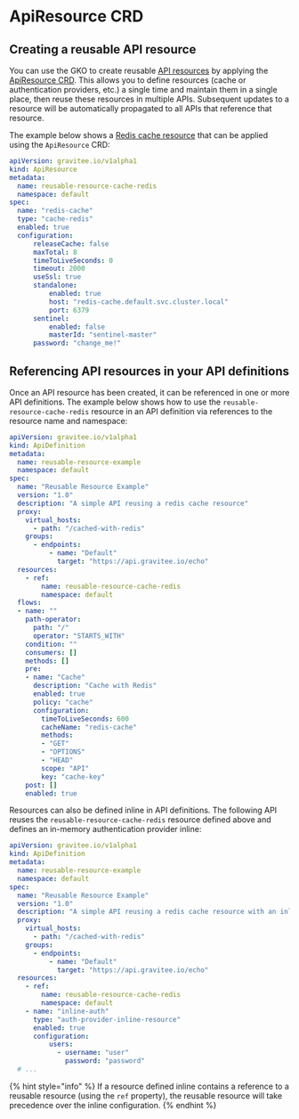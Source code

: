 # ApiResource CRD

## Creating a reusable API resource

You can use the GKO to create reusable [API resources](../../api-configuration/resources.md) by applying the [ApiResource CRD](https://github.com/gravitee-io/gravitee-kubernetes-operator/blob/master/docs/api/reference.md#apidefinitionspecresourcesindex). This allows you to define resources (cache or authentication providers, etc.) a single time and maintain them in a single place, then reuse these resources in multiple APIs. Subsequent updates to a resource will be automatically propagated to all APIs that reference that resource.

The example below shows a [Redis cache resource](../../api-configuration/resources.md#cache-redis) that can be applied using the `ApiResource` CRD:

```yaml
apiVersion: gravitee.io/v1alpha1
kind: ApiResource
metadata:
  name: reusable-resource-cache-redis
  namespace: default
spec:
  name: "redis-cache"
  type: "cache-redis"
  enabled: true
  configuration:
      releaseCache: false
      maxTotal: 8
      timeToLiveSeconds: 0
      timeout: 2000
      useSsl: true
      standalone:
          enabled: true
          host: "redis-cache.default.svc.cluster.local"
          port: 6379
      sentinel:
          enabled: false
          masterId: "sentinel-master"
      password: "change_me!"
```

## Referencing API resources in your API definitions

Once an API resource has been created, it can be referenced in one or more API definitions. The example below shows how to use the `reusable-resource-cache-redis` resource in an API definition via references to the resource name and namespace:

```yaml
apiVersion: gravitee.io/v1alpha1
kind: ApiDefinition
metadata:
  name: reusable-resource-example
  namespace: default
spec:
  name: "Reusable Resource Example"
  version: "1.0"
  description: "A simple API reusing a redis cache resource"
  proxy:
    virtual_hosts:
      - path: "/cached-with-redis"
    groups:
      - endpoints:
          - name: "Default"
            target: "https://api.gravitee.io/echo"
  resources:
    - ref:
        name: reusable-resource-cache-redis
        namespace: default
  flows:
  - name: ""
    path-operator:
      path: "/"
      operator: "STARTS_WITH"
    condition: ""
    consumers: []
    methods: []
    pre:
    - name: "Cache"
      description: "Cache with Redis"
      enabled: true
      policy: "cache"
      configuration:
        timeToLiveSeconds: 600
        cacheName: "redis-cache"
        methods:
        - "GET"
        - "OPTIONS"
        - "HEAD"
        scope: "API"
        key: "cache-key"
    post: []
    enabled: true
```

Resources can also be defined inline in API definitions. The following API reuses the `reusable-resource-cache-redis` resource defined above and defines an in-memory authentication provider inline:

```yaml
apiVersion: gravitee.io/v1alpha1
kind: ApiDefinition
metadata:
  name: reusable-resource-example
  namespace: default
spec:
  name: "Reusable Resource Example"
  version: "1.0"
  description: "A simple API reusing a redis cache resource with an inlined authentication provider"
  proxy:
    virtual_hosts:
      - path: "/cached-with-redis"
    groups:
      - endpoints:
          - name: "Default"
            target: "https://api.gravitee.io/echo"
  resources:
    - ref:
        name: reusable-resource-cache-redis
        namespace: default
    - name: "inline-auth"
      type: "auth-provider-inline-resource"
      enabled: true
      configuration:
          users:
            - username: "user"
              password: "password"
  # ...

```

{% hint style="info" %}
If a resource defined inline contains a reference to a reusable resource (using the `ref` property), the reusable resource will take precedence over the inline configuration.
{% endhint %}
